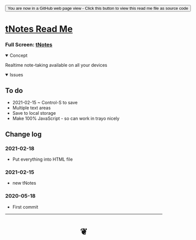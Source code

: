 <span style=display:none; >[You are now in a GitHub source code view - click this link to view Read Me file as a web page]( https://theo-armour.github.io/qdata/apps/notes "View file as a web page." ) </span>

<div><input type=button onclick=window.location.href="https://github.com/theo-armour/qdata/tree/master/docs/apps/notes";
value='You are now in a GitHub web page view - Click this button to view this read me file as source code' ></div>


# [tNotes Read Me]( #README.md )

<!--@@@
<iframe src=https://https://theo-armour.github.io/qdata/xxxxxx/xxxxxx.html width=100% height=500px >Iframes are not viewable in GitHub source code view</iframe>
_basic-html.html_
@@@-->

### Full Screen: [tNotes]( https://https://theo-armour.github.io/qdata/apps/notes )


<details open >
<summary>Concept</summary>

Realtime note-taking available on all your devices


</details>


<details open >
<summary>Issues </summary>


</details>

## To do

* 2021-02-15 ~ Control-S to save
* Multiple text areas
* Save to local storage
* Make 100% JavaScript - so can work in trayo nicely

## Change log

### 2021-02-18

* Put everything into HTML file

### 2021-02-15

* new tNotes

### 2020-05-18


* First commit

</details>

***

# <center title="hello!" ><a href=javascript:window.scrollTo(0,0); style=text-decoration:none; > ❦ </a></center>

